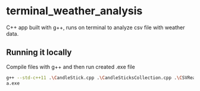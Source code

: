 # terminal_weather_analysis
C++ app built with g++, runs on terminal to analyze csv file with weather data.

## Running it locally
Compile files with g++ and then run created .exe file
```bash
g++ --std-c++11 .\CandleStick.cpp .\CandleSticksCollection.cpp .\CSVReader.cpp .\ObservationsBook.cpp. \main.cpp .\WeatherObservation.cpp .\UtilityFunctions.cpp. \PlottingChart.cpp .\ThermoCandle.cpp .\WeatherPrediction.cpp
a.exe
```